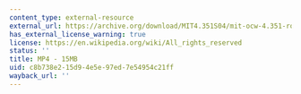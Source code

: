 ```yaml
---
content_type: external-resource
external_url: https://archive.org/download/MIT4.351S04/mit-ocw-4.351-rodriquez-reflections-220k.mp4
has_external_license_warning: true
license: https://en.wikipedia.org/wiki/All_rights_reserved
status: ''
title: MP4 - 15MB
uid: c8b738e2-15d9-4e5e-97ed-7e54954c21ff
wayback_url: ''
---
```

